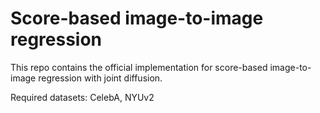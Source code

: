 # Score-based image-to-image regression

This repo contains the official implementation for score-based image-to-image regression with joint diffusion. 

Required datasets: CelebA, NYUv2

